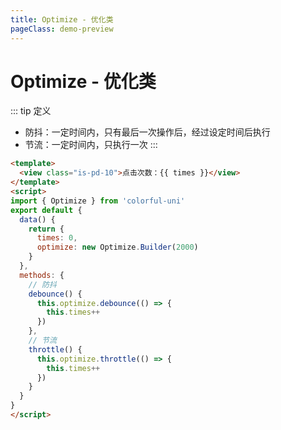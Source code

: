 ```yaml
---
title: Optimize - 优化类
pageClass: demo-preview
---
```


<DemoPreview url="pages/js/optimize"/>

# Optimize - 优化类

::: tip 定义
- 防抖：一定时间内，只有最后一次操作后，经过设定时间后执行
- 节流：一定时间内，只执行一次
:::

```html
<template>
  <view class="is-pd-10">点击次数：{{ times }}</view>
</template>
<script>
import { Optimize } from 'colorful-uni'
export default {
  data() {
    return {
	  times: 0,
      optimize: new Optimize.Builder(2000)
    }
  },
  methods: {
	// 防抖
    debounce() {
      this.optimize.debounce(() => {
        this.times++
      })
    },
	// 节流
	throttle() {
      this.optimize.throttle(() => {
        this.times++
      })
    }
  }
}
</script>
```